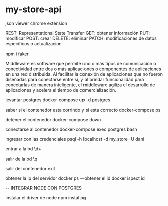 # my-store-api

json viewer chrome extension

REST: Representational State Transfer
GET: obtener información
PUT: modificar 
POST: crear
DELETE: eliminar
PATCH: modificaciones de datos especificos o actualizacion
 
 npm i faker

 Middleware es software que permite uno o más tipos de comunicación o conectividad entre dos o más aplicaciones o componentes de aplicaciones en una red distribuida. Al facilitar la conexión de aplicaciones que no fueron diseñadas para conectarse entre sí, y al brindar funcionalidad para conectarlas de manera inteligente, el middleware agiliza el desarrollo de aplicaciones y acelera el tiempo de comercialización.

 levantar postgres
 docker-compose up -d postgres

saber si el contenedor esta corrindo y si esta correcto
docker-compose ps

detener el  contenedor
docker-compose down

conectarse al contenedor 
docker-compose exec postgres bash

ingresar con las credenciales
psql -h localhost -d my_store -U dani

entrar a la bd 
\d+

salir de la bd \q

salir  del contenedor
exit

obtener la ip del servidor
docker ps --obtener el id
docker ispect id  

-- INTEGRAR NODE CON POSTGRES

instalar el driver de node
npm instal pg
